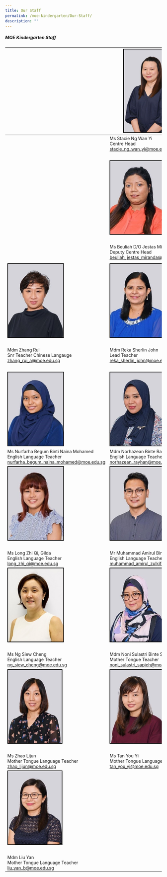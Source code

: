 ```yaml
---
title: Our Staff
permalink: /moe-kindergarten/Our-Staff/
description: ""
---
```

##### MOE Kindergarten Staff

| | <img style="width:178px; height:236; border:2px double black" src="/images/MOE%20Kindergarten/Our%20Staff/stacie.jpg">| |
| -------- | -------- | -------- |
| | Ms Stacie Ng Wan Yi <br> Centre Head<br><a href="mailto:stacie_ng_wan_yi@moe.edu.sg" target="_blank">stacie_ng_wan_yi@moe.edu.sg</a> | | 
|  |  |  |
|  | <img style="border:2px double black; width:178px; height:236px;" src="/images/MOE%20Kindergarten/Our%20Staff/S3.jpg"> |  |
|  |  |  |
|   |  Ms Beuliah D/O Jestas Miranda <br> Deputy Centre Head <br><a href="mailto:beuliah_jestas_miranda@moe.edu.sg" target="_blank"> beuliah_jestas_miranda@moe.edu.sg</a>| |
| | |
| <img style="border:2px double black; width:178px; height:236px;" src="/images/MOE%20Kindergarten/Our%20Staff/S6.jpg"> | <img style="border:2px double black; width:178px; height:236px;" src="/images/MOE%20Kindergarten/Our%20Staff/S4.jpg"> | <img style="border:2px double black; width:178px; height:236px;" src="/images/MOE%20Kindergarten/Our%20Staff/S5.jpg"> |
|  |  |  |
| Mdm Zhang Rui <br> Snr Teacher Chinese Langauge <br><a href="mailto:zhang_rui_a@moe.edu.sg" target="_blank">zhang_rui_a@moe.edu.sg </a>|  Mdm Reka Sherlin John <br> Lead Teacher <br><a href="mailto:reka_sherlin_john@moe.edu.sg" target="_blank">reka_sherlin_john@moe.edu.sg</a> | Mdm Sarinah Binte Salleh<br> Senior Teacher English Language <br><a href="mailto:sarinah_salleh@moe.edu.sg " target="_blank">sarinah_salleh@moe.edu.sg</a>
|  |  |  |
| <img style="border:2px double black; width:178px; height:236px;" src="/images/MOE%20Kindergarten/Our%20Staff/S7.jpg"> | <img style="border:2px double black; width:178px; height:236px" src="/images/MOE%20Kindergarten/Our%20Staff/S8.jpg"> | <img style="border:2px double black; width:178px; height:236px;" src="/images/MOE%20Kindergarten/Our%20Staff/S9.jpg"> |
|  Ms Nurfarha Begum Binti Naina Mohamed <br> English Language Teacher<br> <a href="mailto:nurfarha_begum_naina_mohamed@moe.edu.sg" target="_blank">nurfarha_begum_naina_mohamed@moe.edu.sg </a>| Mdm Norhazean Binte Rayhan <br> English Language Teacher <a href="mailto:norhazean_rayhan@moe.edu.sg" target="_blank">norhazean_rayhan@moe.edu.sg</a> | Ms Kanchana D/O Syed Ibrahim <br> English Language Teacher <br><a href="mailto:kanchana_syed_ibrahim@moe.edu.sg" target="_blank">kanchana_syed_ibrahim@moe.edu.sg</a>
| <img style="border:2px double black; width:178px; height:236px;" src="/images/MOE%20Kindergarten/Our%20Staff/S10.jpg"> | <img style="border:2px double black;  width:178px; height:236px;" src="/images/MOE%20Kindergarten/Our%20Staff/S11.jpg"> | <img style="border:2px double black; width:178px; height:236px;" src="/images/MOE%20Kindergarten/Our%20Staff/S12.jpg"> |
|  |  |  |
| Ms Long Zhi Qi, Gilda </a><br> English Language Teacher <br><a href="mailto:long_zhi_qi_gilda@moe.edu.sg" target="_blank"> long_zhi_qi@moe.edu.sg </a>| Mr Muhammad Amirul Bin Zulkifle <br> English Language Teacher <br><a href="mailto:muhammad_amirul_zulkifle@moe.edu.sg" target="_blank">muhammad_amirul_zulkifle@moe.edu.sg </a>| Mr Wong Hanping Wilson <br> English Language Teacher<br><a href="mailto:wilson_wong_hanping@moe.edu.sg" target="_blank">wilson_wong_hanping@moe.edu.sg</a> |
| <img style="border:2px double black; width:178px; height:236px;" src="/images/MOE%20Kindergarten/Our%20Staff/S13.jpg"> | <img style="border:2px double black; width:173px; height:236px;" src="/images/MOE%20Kindergarten/Our%20Staff/S14.jpg"> | <img style="border:2px double black; width:173px; height:236px;" src="/images/MOE%20Kindergarten/Our%20Staff/S15.jpg"> |
|  |  |  |
|  Ms Ng Siew Cheng </a><br> English Language Teacher <br><a href="mailto:ng_siew_cheng@moe.edu.sg">ng_siew_cheng@moe.edu.sg</a>| Mdm Noni Sulastri Binte Sapieh <br> Mother Tongue Teacher<br><a href="mailto:noni_sulastri_sapieh@moe.edu.sg">noni_sulastri_sapieh@moe.edu.sg |  Mdm Zhang Yuhui<br> Mother Tonngue Language Teacher <br><a href="mailto:zhang_yuhui@moe.edu.sg" target="_blank">zhang_yuhui@moe.edu.sg</a> |
| <img style="border:2px double black; width:173px; height:236px;" src="/images/MOE%20Kindergarten/Our%20Staff/S16.jpg"> | <img style="border:2px double black; width:173px; height:236px;" src="/images/MOE%20Kindergarten/Our%20Staff/S17.jpg"> | <img style="border:2px double black; width:173px; height:236px;" src="/images/MOE%20Kindergarten/Our%20Staff/S18.jpg"> |
|  |  |  |
|  Ms Zhao Lijun<br> Mother Tongue Language Teacher <br><a href="mailto:zhao_lijun@moe.edu.sg">zhao_lijun@moe.edu.sg</a>    | Ms Tan You Yi <br> Mother Tongue Language Teacher<br><a href="mailto:atn_you_yi@moe.edu.sg">tan_you_yi@moe.edu.sg |  Ms Li Ling<br> Mother Tongue Language Teacher <br><a href="mailto:li_ling@moe.edu.sg" target="_blank">li_ling@moe.edu.sg</a> |
| <img style="border:2px double black; width:173px; height:236px" src="/images/MOE%20Kindergarten/Our%20Staff/S19.jpg"> | | 
|  |  |  |
| Mdm Liu Yan<br> Mother Tongue Language Teacher <br><a href="mailto:liu_yan_b@moe.edu.sg">liu_yan_b@moe.edu.sg </a>| |